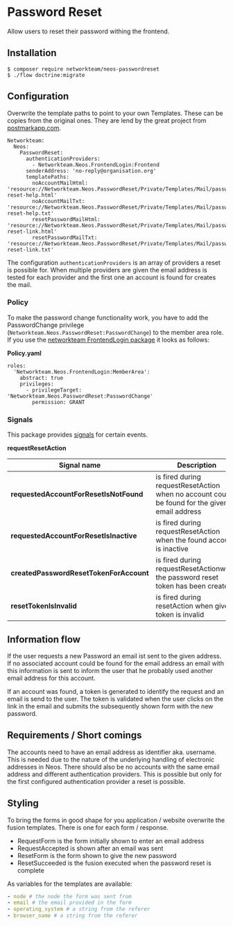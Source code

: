 Password Reset
==============

Allow users to reset their password withing the frontend.

Installation
------------

```
$ composer require networkteam/neos-passwordreset
$ ./flow doctrine:migrate
```

Configuration
-------------
Overwrite the template paths to point to your own Templates. These can be copies from the original ones. They are lend 
by the great project from [postmarkapp.com](https://postmarkapp.com/transactional-email-templates).

```
Networkteam:
  Neos:
    PasswordReset:
      authenticationProviders:
        - Networkteam.Neos.FrontendLogin:Frontend
      senderAddress: 'no-reply@organisation.org'
      templatePaths:
        noAccountMailHtml: 'resource://Networkteam.Neos.PasswordReset/Private/Templates/Mail/password-reset-help.html'
        noAccountMailTxt: 'resource://Networkteam.Neos.PasswordReset/Private/Templates/Mail/password-reset-help.txt'
        resetPasswordMailHtml: 'resource://Networkteam.Neos.PasswordReset/Private/Templates/Mail/password-reset-link.html'
        resetPasswordMailTxt: 'resource://Networkteam.Neos.PasswordReset/Private/Templates/Mail/password-reset-link.txt'
```
The configuration `authenticationProviders` is an array of providers a reset is possible for. When multiple providers are
given the email address is tested for each provider and the first one an account is found for creates the mail.


### Policy

To make the password change functionality work, you have to add the PasswordChange privilege (`Networkteam.Neos.PasswordReset:PasswordChange`) 
to the member area role. If you use the [networkteam FrontendLogin package](https://github.com/networkteam/Networkteam.Neos.FrontendLogin) 
it looks as follows:

**Policy.yaml**

```
roles:
  'Networkteam.Neos.FrontendLogin:MemberArea':
    abstract: true
    privileges:
      - privilegeTarget: 'Networkteam.Neos.PasswordReset:PasswordChange'
        permission: GRANT
```

### Signals

This package provides [signals](https://flowframework.readthedocs.io/en/stable/TheDefinitiveGuide/PartIII/SignalsAndSlots.html?highlight=signal#signals-and-slots) 
for certain events.

**requestResetAction**

| Signal name | Description | Parameters |
| ----------- | ------------| ---------- |
| **requestedAccountForResetIsNotFound** | is fired during requestResetAction when no account could be found for the given email address | `email`, `authenticationProviderName` |
| **requestedAccountForResetIsInactive** | is fired during requestResetAction when the found account is inactive | `account`, `request`, `response` |
| **createdPasswordResetTokenForAccount** | is fired during requestResetActionwhen the password reset token has been created | `account`, `token` |
| **resetTokenIsInvalid** | is fired during resetAction when given token is invalid | `token`, `validationDate` |

Information flow
----------------
If the user requests a new Password an email ist sent to the given address. If no associated account could be found for 
the email address an email with this information is sent to inform the user that he probably used another email address 
for this account.

If an account was found, a token is generated to identify the request and an email is send to the user. The token is 
validated when the user clicks on the link in the email and submits the subsequently shown form with the new password.

Requirements / Short comings
----------------------------

The accounts need to have an email address as identifier aka. username. This is needed due to the nature of the underlying
handling of electronic addresses in Neos. There should also be no accounts with the same email address and different 
authentication providers. This is possible but only for the first configured authentication provider a reset is possible.


Styling
-------

To bring the forms in good shape for you application / website overwrite the fusion templates. There is one for each 
form / response. 

- RequestForm is the form initially shown to enter an email address
- RequestAccepted is shown after an email was sent
- ResetForm is the form shown to give the new password
- ResetSucceeded is the fusion executed when the password reset is complete

As variables for the templates are available:

```yaml
- node # the node the form was sent from
- email # the email provided in the form
- operating_system # a string from the referer
- browser_name # a string from the referer

```
